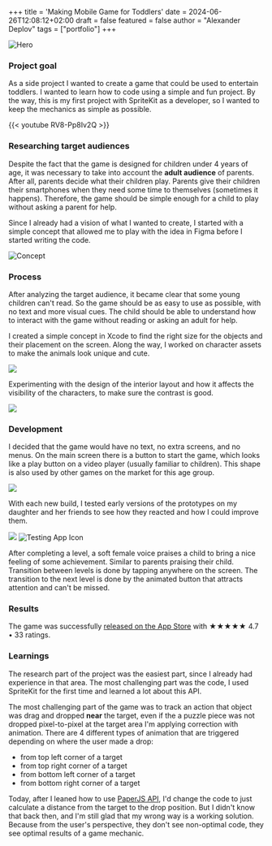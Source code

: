 +++
title = 'Making Mobile Game for Toddlers'
date = 2024-06-26T12:08:12+02:00
draft = false
featured = false
author = "Alexander Deplov"
tags = ["portfolio"]
+++

![Hero](images/1.jpg)

### Project goal

As a side project I wanted to create a game that could be used to entertain toddlers. I wanted to learn how to code using a simple and fun project. By the way, this is my first project with SpriteKit as a developer, so I wanted to keep the mechanics as simple as possible.

{{< youtube RV8-Pp8Iv2Q >}}

### Researching target audiences

Despite the fact that the game is designed for children under 4 years of age, it was necessary to take into account the **adult audience** of parents. After all, parents decide what their children play. Parents give their children their smartphones when they need some time to themselves (sometimes it happens). Therefore, the game should be simple enough for a child to play without asking a parent for help.

Since I already had a vision of what I wanted to create, I started with a simple concept that allowed me to play with the idea in Figma before I started writing the code.

![Concept](images/2.png)

### Process

After analyzing the target audience, it became clear that some young children can't read. So the game should be as easy to use as possible, with no text and more visual cues. The child should be able to understand how to interact with the game without reading or asking an adult for help.

I created a simple concept in Xcode to find the right size for the objects and their placement on the screen. Along the way, I worked on character assets to make the animals look unique and cute.

![](images/5.png)

Experimenting with the design of the interior layout and how it affects the visibility of the characters, to make sure the contrast is good.

![](images/6.png)

### Development

I decided that the game would have no text, no extra screens, and no menus. On the main screen there is a button to start the game, which looks like a play button on a video player (usually familiar to children). This shape is also used by other games on the market for this age group.

![](images/7.png)

With each new build, I tested early versions of the prototypes on my daughter and her friends to see how they reacted and how I could improve them.

![](images/gif.gif)
![Testing App Icon](images/3.png)

After completing a level, a soft female voice praises a child to bring a nice feeling of some achievement. Similar to parents praising their child. Transition between levels is done by tapping anywhere on the screen. The transition to the next level is done by the animated button that attracts attention and can't be missed.

### Results

The game was successfully [released on the App Store](https://apps.apple.com/us/app/animal-kids-puzzle-for-3-4-5/id1456368359) with ★★★★★ 4.7 • 33 ratings. 

### Learnings

The research part of the project was the easiest part, since I already had experience in that area. The most challenging part was the code, I used SpriteKit for the first time and learned a lot about this API.

The most challenging part of the game was to track an action that object was drag and dropped **near** the target, even if the a puzzle piece was not dropped pixel-to-pixel at the target area I'm applying correction with animation. There are 4 different types of animation that are triggered depending on where the user made a drop: 
* from top left corner of a target
* from top right corner of a target
* from bottom left corner of a target
* from bottom right corner of a target

Today, after I leaned how to use [PaperJS API](https://statuesque-surprise-f38.notion.site/Collection-of-Generative-Art-Codes-2c1a02fa74994ad8908c391619f977ff?pvs=74), I'd change the code to just calculate a distance from the target to the drop position. But I didn't know that back then, and I'm still glad that my wrong way is a working solution. Because from the user's perspective, they don't see non-optimal code, they see optimal results of a game mechanic.